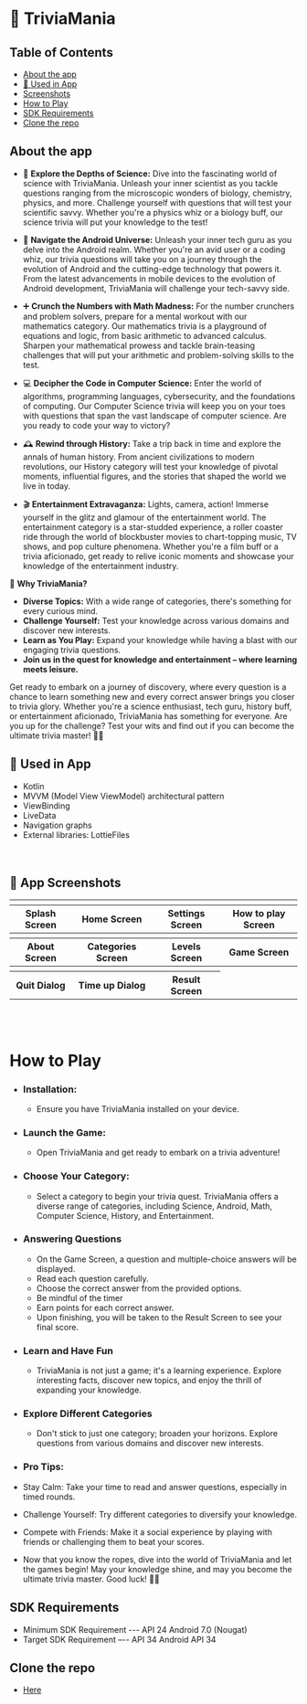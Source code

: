 # 🧠 TriviaMania

## Table of Contents
- [About the app](#abouttheapp)
- [🔧 Used in App](#usedinapp)
- [Screenshots](#screenshots)
- [How to Play](#HowtoPlay)
- [SDK Requirements](#sdkrequirements)
- [Clone the repo](#clonetherepo)


## About the app

- 🧠 **Explore the Depths of Science:** Dive into the fascinating world of science with TriviaMania. Unleash your inner scientist as you tackle questions ranging from the microscopic wonders of biology, chemistry, physics, and more. Challenge yourself with questions that will test your scientific savvy. Whether you're a physics whiz or a biology buff, our science trivia will put your knowledge to the test!

- 🤖 **Navigate the Android Universe:** Unleash your inner tech guru as you delve into the Android realm. Whether you're an avid user or a coding whiz, our trivia questions will take you on a journey through the evolution of Android and the cutting-edge technology that powers it. From the latest advancements in mobile devices to the evolution of Android development, TriviaMania will challenge your tech-savvy side.

- ➕ **Crunch the Numbers with Math Madness:** For the number crunchers and problem solvers, prepare for a mental workout with our mathematics category. Our mathematics trivia is a playground of equations and logic, from basic arithmetic to advanced calculus. Sharpen your mathematical prowess and tackle brain-teasing challenges that will put your arithmetic and problem-solving skills to the test.

- 💻 **Decipher the Code in Computer Science:** Enter the world of algorithms, programming languages, cybersecurity, and the foundations of computing. Our Computer Science trivia will keep you on your toes with questions that span the vast landscape of computer science. Are you ready to code your way to victory?

- 🕰️ **Rewind through History:** Take a trip back in time and explore the annals of human history. From ancient civilizations to modern revolutions, our History category will test your knowledge of pivotal moments, influential figures, and the stories that shaped the world we live in today.

- 🎬 **Entertainment Extravaganza:** Lights, camera, action! Immerse yourself in the glitz and glamour of the entertainment world. The entertainment category is a star-studded experience, a roller coaster ride through the world of blockbuster movies to chart-topping music, TV shows, and pop culture phenomena. Whether you're a film buff or a trivia aficionado, get ready to relive iconic moments and showcase your knowledge of the entertainment industry.

🌟 **Why TriviaMania?**
- **Diverse Topics:** With a wide range of categories, there's something for every curious mind.
- **Challenge Yourself:** Test your knowledge across various domains and discover new interests.
- **Learn as You Play:** Expand your knowledge while having a blast with our engaging trivia questions.
- **Join us in the quest for knowledge and entertainment – where learning meets leisure.**

Get ready to embark on a journey of discovery, where every question is a chance to learn something new and every correct answer brings you closer to trivia glory. Whether you're a science enthusiast, tech guru, history buff, or entertainment aficionado, TriviaMania has something for everyone. Are you up for the challenge? Test your wits and find out if you can become the ultimate trivia master! 🚀✨

## 🔧 Used in App
- Kotlin
- MVVM (Model View ViewModel) architectural pattern
- ViewBinding
- LiveData
- Navigation graphs
- External libraries: LottieFiles <br>
<br><br>

## 📱 App Screenshots

<table> 
<tr> 
<th> </th>
<th> </th> 
<th>  </th>
<th>  </th>
</tr>

<tr> 
<th>Splash Screen</th> 
<th>Home Screen</th> 
<th>Settings Screen</th> 
<th>How to play Screen</th> 
</tr>

<tr> 
<th>  </th>
<th>  </th>
<th>  </th> 
<th>  </th>  
</tr>  

<tr> 
<th>About Screen</th> 
<th>Categories Screen</th> 
<th>Levels Screen</th> 
<th>Game Screen</th>  
</tr>

<tr>
<th>  </th>  
<th>  </th>  
<th>  </th>  
<th>  </th>  
</tr> 

<tr> 
<th>Quit Dialog</th> 
<th>Time up Dialog</th> 
<th>Result Screen</th>
</tr> 
</table>
<br><br>

# How to Play
- ### Installation:
  - Ensure you have TriviaMania installed on your device.

- ### Launch the Game:
  - Open TriviaMania and get ready to embark on a trivia adventure!

- ### Choose Your Category:
  - Select a category to begin your trivia quest. TriviaMania offers a diverse range of categories, including Science, Android, Math, Computer Science, History, and Entertainment.
  
- ### Answering Questions
  - On the Game Screen, a question and multiple-choice answers will be displayed.
  - Read each question carefully.
  - Choose the correct answer from the provided options.
  - Be mindful of the timer
  - Earn points for each correct answer.
  - Upon finishing, you will be taken to the Result Screen to see your final score.
  
- ### Learn and Have Fun
  - TriviaMania is not just a game; it's a learning experience. Explore interesting facts, discover new topics, and enjoy the thrill of expanding your knowledge.

- ### Explore Different Categories
  - Don't stick to just one category; broaden your horizons. Explore questions from various domains and discover new interests.

- ### Pro Tips:
 - Stay Calm: Take your time to read and answer questions, especially in timed rounds.
 - Challenge Yourself: Try different categories to diversify your knowledge.
 - Compete with Friends: Make it a social experience by playing with friends or challenging them to beat your scores.
 - Now that you know the ropes, dive into the world of TriviaMania and let the games begin! May your knowledge shine, and may you become the ultimate trivia master. Good luck! 🌟🚀

## SDK Requirements
- Minimum SDK Requirement --- API 24 Android 7.0 (Nougat)
- Target SDK Requirement –-- API 34 Android API 34

## Clone the repo
- [Here](https://github.com/Chinazablossom/TriviaMania.git)


















